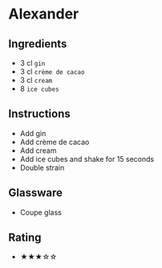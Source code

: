 # Alexander

## Ingredients
- 3 cl `gin`
- 3 cl `crème de cacao`
- 3 cl `cream`
- 8 `ice cubes`

## Instructions
- Add gin
- Add crème de cacao
- Add cream
- Add ice cubes and shake for 15 seconds
- Double strain

## Glassware
- Coupe glass

## Rating
- ★★★☆☆